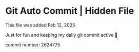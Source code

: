 # Git Auto Commit | Hidden File

This file was added Feb 12, 2025

Just for fun and keeping my daily git commit active 🤪

commit number: 2624775
